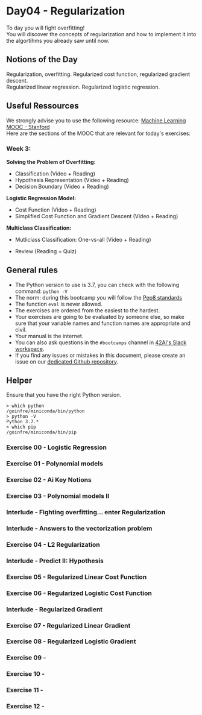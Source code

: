 # Day04 - Regularization
To day you will fight overfitting!  
You will discover the concepts of regularization and how to implement it into the algortihms you already saw until now. 

## Notions of the Day
Regularization, overfitting. Regularized cost function, regularized gradient descent.  
Regularized linear regression. Regularized logistic regression.

## Useful Ressources  
  
We strongly advise you to use the following resource:
[Machine Learning MOOC - Stanford](https://www.coursera.org/learn/machine-learning/home/week/3)  
Here are the sections of the MOOC that are relevant for today's exercises: 

### Week 3: 

**Solving the Problem of Overfitting:**
* Classification (Video + Reading)
* Hypothesis Representation (Video + Reading)
* Decision Boundary (Video + Reading)

**Logistic Regression Model:**
* Cost Function (Video + Reading)
* Simplified Cost Function and Gradient Descent (Video + Reading)
 
**Multiclass Classification:**
* Mutliclass Classification: One-vs-all (Video + Reading)

* Review (Reading + Quiz)

## General rules

* The Python version to use is 3.7, you can check with the following command: `python -V`
* The norm: during this bootcamp you will follow the [Pep8 standards](https://www.python.org/dev/peps/pep-0008/)
* The function `eval` is never allowed.
* The exercises are ordered from the easiest to the hardest.
* Your exercises are going to be evaluated by someone else, so make sure that your variable names and function names are appropriate and civil. 
* Your manual is the internet.
* You can also ask questions in the `#bootcamps` channel in [42AI's Slack workspace](https://42-ai.slack.com).
* If you find any issues or mistakes in this document, please create an issue on our [dedicated Github repository](https://github.com/42-AI/bootcamp_machine-learning/issues).

## Helper

Ensure that you have the right Python version.

```
> which python
/goinfre/miniconda/bin/python
> python -V
Python 3.7.*
> which pip
/goinfre/miniconda/bin/pip
```

### Exercise 00 - Logistic Regression

### Exercise 01 - Polynomial models

### Exercise 02 - Ai Key Notions

### Exercise 03 - Polynomial models II

### Interlude - Fighting overfitting... enter Regularization

### Interlude - Answers to the vectorization problem

### Exercise 04 - L2 Regularization

### Interlude - Predict II: Hypothesis

### Exercise 05 - Regularized Linear Cost Function

### Exercise 06 - Regularized Logistic Cost Function

### Interlude - Regularized Gradient

### Exercise 07 - Regularized Linear Gradient

### Exercise 08 - Regularized Logistic Gradient

### Exercise 09 - 

### Exercise 10 - 

### Exercise 11 - 

### Exercise 12 - 